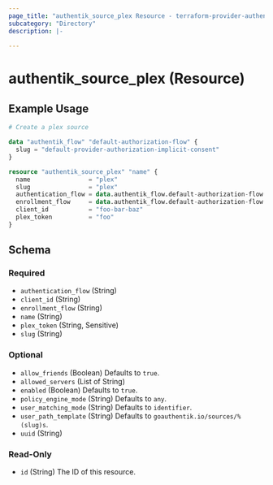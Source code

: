 ```yaml
---
page_title: "authentik_source_plex Resource - terraform-provider-authentik"
subcategory: "Directory"
description: |-
  
---
```


# authentik_source_plex (Resource)



## Example Usage

```terraform
# Create a plex source

data "authentik_flow" "default-authorization-flow" {
  slug = "default-provider-authorization-implicit-consent"
}

resource "authentik_source_plex" "name" {
  name                = "plex"
  slug                = "plex"
  authentication_flow = data.authentik_flow.default-authorization-flow.id
  enrollment_flow     = data.authentik_flow.default-authorization-flow.id
  client_id           = "foo-bar-baz"
  plex_token          = "foo"
}
```

<!-- schema generated by tfplugindocs -->
## Schema

### Required

- `authentication_flow` (String)
- `client_id` (String)
- `enrollment_flow` (String)
- `name` (String)
- `plex_token` (String, Sensitive)
- `slug` (String)

### Optional

- `allow_friends` (Boolean) Defaults to `true`.
- `allowed_servers` (List of String)
- `enabled` (Boolean) Defaults to `true`.
- `policy_engine_mode` (String) Defaults to `any`.
- `user_matching_mode` (String) Defaults to `identifier`.
- `user_path_template` (String) Defaults to `goauthentik.io/sources/%(slug)s`.
- `uuid` (String)

### Read-Only

- `id` (String) The ID of this resource.


